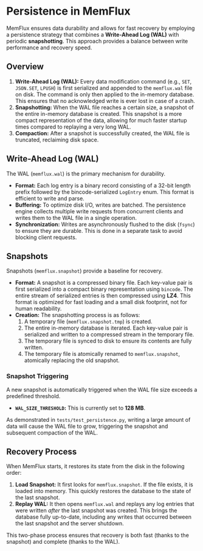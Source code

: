 # Persistence in MemFlux

MemFlux ensures data durability and allows for fast recovery by employing a persistence strategy that combines a **Write-Ahead Log (WAL)** with periodic **snapshotting**. This approach provides a balance between write performance and recovery speed.

## Overview

1.  **Write-Ahead Log (WAL):** Every data modification command (e.g., `SET`, `JSON.SET`, `LPUSH`) is first serialized and appended to the `memflux.wal` file on disk. The command is only then applied to the in-memory database. This ensures that no acknowledged write is ever lost in case of a crash.
2.  **Snapshotting:** When the WAL file reaches a certain size, a snapshot of the entire in-memory database is created. This snapshot is a more compact representation of the data, allowing for much faster startup times compared to replaying a very long WAL.
3.  **Compaction:** After a snapshot is successfully created, the WAL file is truncated, reclaiming disk space.

## Write-Ahead Log (WAL)

The WAL (`memflux.wal`) is the primary mechanism for durability.

*   **Format:** Each log entry is a binary record consisting of a 32-bit length prefix followed by the bincode-serialized `LogEntry` enum. This format is efficient to write and parse.
*   **Buffering:** To optimize disk I/O, writes are batched. The persistence engine collects multiple write requests from concurrent clients and writes them to the WAL file in a single operation.
*   **Synchronization:** Writes are asynchronously flushed to the disk (`fsync`) to ensure they are durable. This is done in a separate task to avoid blocking client requests.

## Snapshots

Snapshots (`memflux.snapshot`) provide a baseline for recovery.

*   **Format:** A snapshot is a compressed binary file. Each key-value pair is first serialized into a compact binary representation using `bincode`. The entire stream of serialized entries is then compressed using **LZ4**. This format is optimized for fast loading and a small disk footprint, not for human readability.
*   **Creation:** The snapshotting process is as follows:
    1.  A temporary file (`memflux.snapshot.tmp`) is created.
    2.  The entire in-memory database is iterated. Each key-value pair is serialized and written to a compressed stream in the temporary file.
    3.  The temporary file is synced to disk to ensure its contents are fully written.
    4.  The temporary file is atomically renamed to `memflux.snapshot`, atomically replacing the old snapshot.

### Snapshot Triggering

A new snapshot is automatically triggered when the WAL file size exceeds a predefined threshold.

*   **`WAL_SIZE_THRESHOLD`:** This is currently set to **128 MB**.

As demonstrated in `tests/test_persistence.py`, writing a large amount of data will cause the WAL file to grow, triggering the snapshot and subsequent compaction of the WAL.

## Recovery Process

When MemFlux starts, it restores its state from the disk in the following order:

1.  **Load Snapshot:** It first looks for `memflux.snapshot`. If the file exists, it is loaded into memory. This quickly restores the database to the state of the last snapshot.
2.  **Replay WAL:** It then opens `memflux.wal` and replays any log entries that were written *after* the last snapshot was created. This brings the database fully up-to-date, including any writes that occurred between the last snapshot and the server shutdown.

This two-phase process ensures that recovery is both fast (thanks to the snapshot) and complete (thanks to the WAL).
